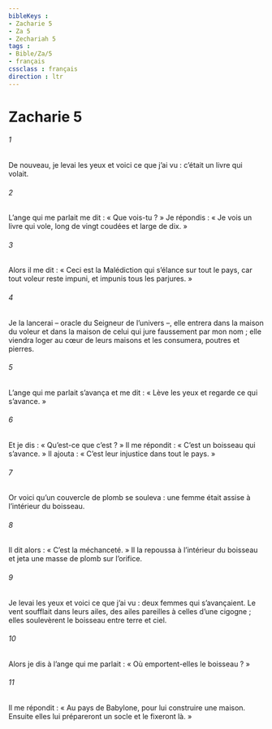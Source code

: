 ```yaml
---
bibleKeys : 
- Zacharie 5
- Za 5
- Zechariah 5
tags : 
- Bible/Za/5
- français
cssclass : français
direction : ltr
---
```


# Zacharie 5

###### 1
De nouveau, je levai les yeux et voici ce que j’ai vu : c’était un livre qui volait.
###### 2
L’ange qui me parlait me dit : « Que vois-tu ? » Je répondis : « Je vois un livre qui vole, long de vingt coudées et large de dix. »
###### 3
Alors il me dit : « Ceci est la Malédiction qui s’élance sur tout le pays, car tout voleur reste impuni, et impunis tous les parjures. »
###### 4
Je la lancerai – oracle du Seigneur de l’univers –, elle entrera dans la maison du voleur et dans la maison de celui qui jure faussement par mon nom ; elle viendra loger au cœur de leurs maisons et les consumera, poutres et pierres.
###### 5
L’ange qui me parlait s’avança et me dit : « Lève les yeux et regarde ce qui s’avance. »
###### 6
Et je dis : « Qu’est-ce que c’est ? » Il me répondit : « C’est un boisseau qui s’avance. » Il ajouta : « C’est leur injustice dans tout le pays. »
###### 7
Or voici qu’un couvercle de plomb se souleva : une femme était assise à l’intérieur du boisseau.
###### 8
Il dit alors : « C’est la méchanceté. » Il la repoussa à l’intérieur du boisseau et jeta une masse de plomb sur l’orifice.
###### 9
Je levai les yeux et voici ce que j’ai vu : deux femmes qui s’avançaient. Le vent soufflait dans leurs ailes, des ailes pareilles à celles d’une cigogne ; elles soulevèrent le boisseau entre terre et ciel.
###### 10
Alors je dis à l’ange qui me parlait : « Où emportent-elles le boisseau ? »
###### 11
Il me répondit : « Au pays de Babylone, pour lui construire une maison. Ensuite elles lui prépareront un socle et le fixeront là. »

